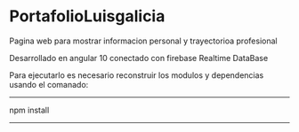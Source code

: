 # PortafolioLuisgalicia

Pagina web para mostrar informacion personal y trayectorioa profesional

Desarrollado en angular 10 conectado con firebase Realtime DataBase

Para ejecutarlo es necesario reconstruir los modulos y dependencias usando el comanado:

***********
npm install
***********
